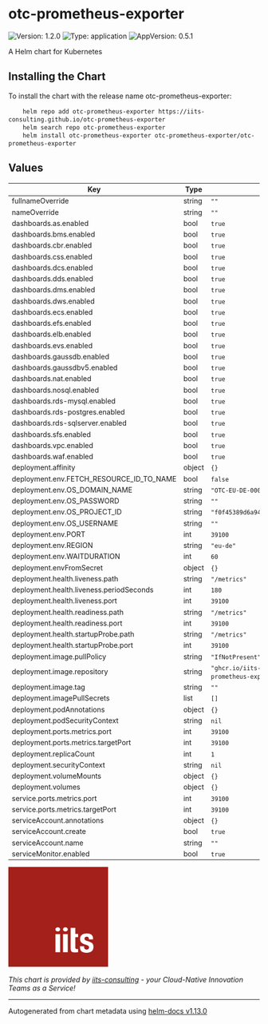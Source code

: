 # otc-prometheus-exporter

![Version: 1.2.0](https://img.shields.io/badge/Version-1.2.0-informational?style=flat-square) ![Type: application](https://img.shields.io/badge/Type-application-informational?style=flat-square) ![AppVersion: 0.5.1](https://img.shields.io/badge/AppVersion-0.5.1-informational?style=flat-square)

A Helm chart for Kubernetes

## Installing the Chart

To install the chart with the release name otc-prometheus-exporter:

```shell
    helm repo add otc-prometheus-exporter https://iits-consulting.github.io/otc-prometheus-exporter
    helm search repo otc-prometheus-exporter
    helm install otc-prometheus-exporter otc-prometheus-exporter/otc-prometheus-exporter
```

## Values

| Key | Type | Default | Description |
|-----|------|---------|-------------|
| fullnameOverride | string | `""` |  |
| nameOverride | string | `""` |  |
| dashboards.as.enabled | bool | `true` |  |
| dashboards.bms.enabled | bool | `true` |  |
| dashboards.cbr.enabled | bool | `true` |  |
| dashboards.css.enabled | bool | `true` |  |
| dashboards.dcs.enabled | bool | `true` |  |
| dashboards.dds.enabled | bool | `true` |  |
| dashboards.dms.enabled | bool | `true` |  |
| dashboards.dws.enabled | bool | `true` |  |
| dashboards.ecs.enabled | bool | `true` |  |
| dashboards.efs.enabled | bool | `true` |  |
| dashboards.elb.enabled | bool | `true` |  |
| dashboards.evs.enabled | bool | `true` |  |
| dashboards.gaussdb.enabled | bool | `true` |  |
| dashboards.gaussdbv5.enabled | bool | `true` |  |
| dashboards.nat.enabled | bool | `true` |  |
| dashboards.nosql.enabled | bool | `true` |  |
| dashboards.rds-mysql.enabled | bool | `true` |  |
| dashboards.rds-postgres.enabled | bool | `true` |  |
| dashboards.rds-sqlserver.enabled | bool | `true` |  |
| dashboards.sfs.enabled | bool | `true` |  |
| dashboards.vpc.enabled | bool | `true` |  |
| dashboards.waf.enabled | bool | `true` |  |
| deployment.affinity | object | `{}` |  |
| deployment.env.FETCH_RESOURCE_ID_TO_NAME | bool | `false` |  |
| deployment.env.OS_DOMAIN_NAME | string | `"OTC-EU-DE-00000000001000058635"` |  |
| deployment.env.OS_PASSWORD | string | `""` |  |
| deployment.env.OS_PROJECT_ID | string | `"f0f45389d6a947d88c8658fb8e1a1053"` |  |
| deployment.env.OS_USERNAME | string | `""` |  |
| deployment.env.PORT | int | `39100` |  |
| deployment.env.REGION | string | `"eu-de"` |  |
| deployment.env.WAITDURATION | int | `60` |  |
| deployment.envFromSecret | object | `{}` |  |
| deployment.health.liveness.path | string | `"/metrics"` |  |
| deployment.health.liveness.periodSeconds | int | `180` |  |
| deployment.health.liveness.port | int | `39100` |  |
| deployment.health.readiness.path | string | `"/metrics"` |  |
| deployment.health.readiness.port | int | `39100` |  |
| deployment.health.startupProbe.path | string | `"/metrics"` |  |
| deployment.health.startupProbe.port | int | `39100` |  |
| deployment.image.pullPolicy | string | `"IfNotPresent"` |  |
| deployment.image.repository | string | `"ghcr.io/iits-consulting/otc-prometheus-exporter"` |  |
| deployment.image.tag | string | `""` |  |
| deployment.imagePullSecrets | list | `[]` |  |
| deployment.podAnnotations | object | `{}` |  |
| deployment.podSecurityContext | string | `nil` |  |
| deployment.ports.metrics.port | int | `39100` |  |
| deployment.ports.metrics.targetPort | int | `39100` |  |
| deployment.replicaCount | int | `1` |  |
| deployment.securityContext | string | `nil` |  |
| deployment.volumeMounts | object | `{}` |  |
| deployment.volumes | object | `{}` |  |
| service.ports.metrics.port | int | `39100` |  |
| service.ports.metrics.targetPort | int | `39100` |  |
| serviceAccount.annotations | object | `{}` |  |
| serviceAccount.create | bool | `true` |  |
| serviceAccount.name | string | `""` |  |
| serviceMonitor.enabled | bool | `true` |  |

<img src="../../img/iits.svg" alt="iits consulting" id="logo" width="200" height="200">

<br>

*This chart is provided by [iits-consulting](https://iits-consulting.de/) - your Cloud-Native Innovation Teams as a Service!*

----------------------------------------------
Autogenerated from chart metadata using [helm-docs v1.13.0](https://github.com/norwoodj/helm-docs/releases/v1.13.0)
